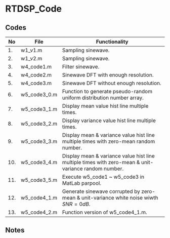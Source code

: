 # RTDSP_Code
 
## Codes

| No  | File         | Functionality                                                                                        |
| --- | ------------ | ---------------------------------------------------------------------------------------------------- |
| 1.  | w1_v1.m      | Sampling sinewave.                                                                                   |
| 2.  | w1_v2.m      | Sampling sinewave.                                                                                   |
| 3.  | w4_code1.m   | Filter sinewave.                                                                                     |
| 4.  | w4_code2.m   | Sinewave DFT with enough resolution.                                                                 |
| 5.  | w4_code3.m   | Sinewave DFT without enough resolution.                                                              |
| 6.  | w5_code3_0.m | Function to generate pseudo-random uniform distribution number array.                                |
| 7.  | w5_code3_1.m | Display mean value hist line multiple times.                                                         |
| 8.  | w5_code3_2.m | Display variance value hist line multiple times.                                                     |
| 9.  | w5_code3_3.m | Display mean & variance value hist line multiple times with zero-mean random number.                 |
| 10. | w5_code3_4.m | Display mean & variance value hist line multiple times with zero-mean & unit-variance random number. |
| 11. | w5_code3_5.m | Execute w5_code1 ~ w5_code3 in MatLab parpool.                                                       |
| 12. | w5_code4_1.m | Generate sinewave corrupted by zero-mean & unit-variance white noise wiwth $SNR=0dB$.                |
| 13. | w5_code4_2.m | Function version of w5_code4_1.m.                                                                    |

## Notes